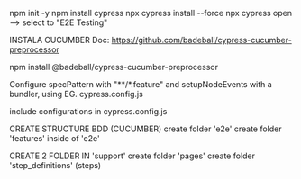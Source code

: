 npm init -y
npm install cypress
npx cypress install --force
npx cypress open
--> select to "E2E Testing"

INSTALA CUCUMBER
Doc: https://github.com/badeball/cypress-cucumber-preprocessor

npm install @badeball/cypress-cucumber-preprocessor

Configure specPattern with "**/*.feature" and setupNodeEvents with a bundler, using EG. cypress.config.js

include configurations in cypress.config.js

CREATE STRUCTURE BDD (CUCUMBER)
create folder 'e2e'
create folder 'features' inside of 'e2e'

CREATE 2 FOLDER IN 'support'
create folder 'pages'
create folder 'step_definitions' (steps)